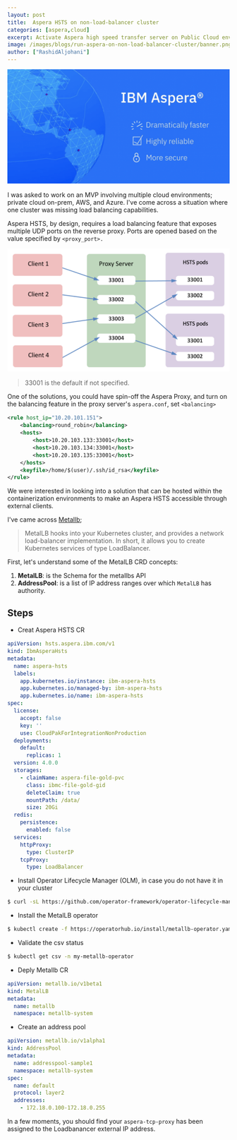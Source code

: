 ```yaml
---
layout: post
title:  Aspera HSTS on non-load-balancer cluster 
categories: [aspera,cloud]
excerpt: Activate Aspera high speed transfer server on Public Cloud environments
image: /images/blogs/run-aspera-on-non-load-balancer-cluster/banner.png
author: ["RashidAljohani"]
---
```



![](/images/blogs/run-aspera-on-non-load-balancer-cluster/banner.png)


I was asked to work on an MVP involving multiple cloud environments; private cloud on-prem, AWS, and Azure. I've come across a situation where one cluster was missing load balancing capabilities.


Aspera HSTS, by design, requires a load balancing feature that exposes multiple UDP ports on the reverse proxy. Ports are opened based on the value specified by `<proxy_port>.` 

![](/images/blogs/run-aspera-on-non-load-balancer-cluster/aspera-nlb.png)

> 33001 is the default if not specified.

One of the solutions, you could have spin-off the Aspera Proxy, and turn on the balancing feature in the proxy server's `aspera.conf`, set `<balancing>`

```xml
<rule host_ip="10.20.101.151">
    <balancing>round_robin</balancing>
    <hosts>
        <host>10.20.103.133:33001</host>
        <host>10.20.103.134:33001</host>
        <host>10.20.103.135:33001</host>
    </hosts>
    <keyfile>/home/$(user)/.ssh/id_rsa</keyfile>
</rule>
```


We were interested in looking into a solution that can be hosted within the containerization environments to make an Aspera HSTS accessible through external clients. 

I've came across [Metallb](https://metallb.universe.tf/); 

> MetalLB hooks into your Kubernetes cluster, and provides a network load-balancer implementation. In short, it allows you to create Kubernetes services of type LoadBalancer.

First, let's understand some of the MetalLB CRD concepts:

1. **MetalLB**: is the Schema for the metallbs API
2. **AddressPool**: is a list of IP address ranges over which `MetalLB` has authority.


## Steps

* Creat Aspera HSTS CR

```yaml
apiVersion: hsts.aspera.ibm.com/v1
kind: IbmAsperaHsts
metadata:
  name: aspera-hsts
  labels:
    app.kubernetes.io/instance: ibm-aspera-hsts
    app.kubernetes.io/managed-by: ibm-aspera-hsts
    app.kubernetes.io/name: ibm-aspera-hsts
spec:
  license:
    accept: false
    key: ''
    use: CloudPakForIntegrationNonProduction
  deployments:
    default:
      replicas: 1
  version: 4.0.0
  storages:
    - claimName: aspera-file-gold-pvc
      class: ibmc-file-gold-gid
      deleteClaim: true
      mountPath: /data/
      size: 20Gi
  redis:
    persistence:
      enabled: false
  services:
    httpProxy:
      type: ClusterIP
    tcpProxy:
      type: LoadBalancer
```

* Install Operator Lifecycle Manager (OLM), in case you do not have it in your cluster

```bash
$ curl -sL https://github.com/operator-framework/operator-lifecycle-manager/releases/download/v0.20.0/install.sh | bash -s v0.20.0
```

* Install the MetalLB operator

```bash
$ kubectl create -f https://operatorhub.io/install/metallb-operator.yaml
```

* Validate the csv status

```bash
$ kubectl get csv -n my-metallb-operator
```

* Deply Metallb CR

```yaml
apiVersion: metallb.io/v1beta1
kind: MetalLB
metadata:
  name: metallb
  namespace: metallb-system
```


* Create an address pool

```yaml
apiVersion: metallb.io/v1alpha1
kind: AddressPool
metadata:
  name: addresspool-sample1
  namespace: metallb-system
spec:
  name: default
  protocol: layer2
  addresses:
    - 172.18.0.100-172.18.0.255
```


In a few moments, you should find your `aspera-tcp-proxy` has been assigned to the Loadbanancer external IP address.